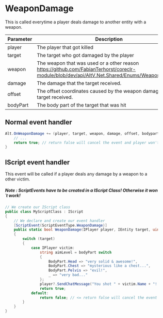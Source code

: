# WeaponDamage 
This is called everytime a player deals damage to another entity with a weapon.

| Parameter | Description  |
|-----------|--------------|
| player    | The player that got killed |
| target    | The target who got damaged by the player |
| weapon    | The weapon that was used or a other reason https://github.com/FabianTerhorst/coreclr-module/blob/dev/api/AltV.Net.Shared/Enums/WeaponModel.cs |
| damage    | The damage that the target received. |
| offset    | The offset coordinates caused by the weapon damage the target received. |
| bodyPart  | The body part of the target that was hit |


## Normal event handler

```csharp
Alt.OnWeaponDamage += (player, target, weapon, damage, offset, bodypart) => {
    // ...
    return true; // return false will cancel the event and player won't receive damage.
}
```

## IScript event handler

This event will be called if a player deals any damage by a weapon to a other victim.
##### Note : ScriptEvents have to be created in a IScript Class! Otherwise it won´t work!

```csharp
// We create our IScript class
public class MyScriptClass : IScript
{
    // We declare and create our event handler
    [ScriptEvent(ScriptEventType.WeaponDamage)]
    public static bool WeaponDamage(IPlayer player, IEntity target, uint weapon, ushort damage, Position offset, BodyPart bodyPart)
    {
        switch (target)
        {
            case IPlayer victim:
                string aimLevel = bodyPart switch
                {
                    BodyPart.Head => "very solid & awesome!",
                    BodyPart.Chest => "mysterious like a chest...",
                    BodyPart.Pelvis => "evil!",
                    _ => "very bad..."
                };
                player?.SendChatMessage("You shot " + victim.Name + "! Your aim is " + aimLevel);
                return true;
            default:
                return false; // <= return false will cancel the event and player won't receive damage.
        }
    }
}
```
